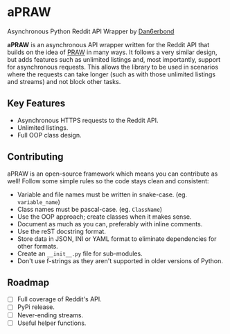 # aPRAW
Asynchronous Python Reddit API Wrapper by [Dan6erbond](https://dan6erbond.github.io)

**aPRAW** is an asynchronous API wrapper written for the Reddit API that builds on the idea of [PRAW](https://github.com/praw-dev/praw) in many ways. It follows a very similar design, but adds features such as unlimited listings and, most importantly, support for asynchronous requests. This allows the library to be used in scenarios where the requests can take longer (such as with those unlimited listings and streams) and not block other tasks.

## Key Features
 - Asynchronous HTTPS requests to the Reddit API.
 - Unlimited listings.
 - Full OOP class design.
 
## Contributing
aPRAW is an open-source framework which means you can contribute as well! Follow some simple rules so the code stays clean and consistent:
 - Variable and file names must be written in snake-case. (eg. `variable_name`)
 - Class names must be pascal-case. (eg. `ClassName`)
 - Use the OOP approach; create classes when it makes sense.
 - Document as much as you can, preferably with inline comments.
 - Use the reST docstring format.
 - Store data in JSON, INI or YAML format to eliminate dependencies for other formats.
 - Create an `__init__.py` file for sub-modules.
 - Don't use f-strings as they aren't supported in older versions of Python.

## Roadmap
- [ ] Full coverage of Reddit's API.
- [ ] PyPi release.
- [ ] Never-ending streams.
- [ ] Useful helper functions.
